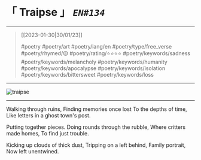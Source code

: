 # &#12300; Traipse &#12301; *`EN#134`*

---

> [[2023-01-30|30/01/23]]
> 
> #poetry 
> #poetry/art 
> #poetry/lang/en 
> #poetry/type/free_verse 
> #poetry/rhymed/🟡 
> #poetry/rating/⭐⭐⭐⭐ 
> #poetry/keywords/sadness #poetry/keywords/melancholy #poetry/keywords/humanity #poetry/keywords/apocalypse #poetry/keywords/isolation #poetry/keywords/bittersweet #poetry/keywords/loss 

---

![traipse](https://w.wallhaven.cc/full/j3/wallhaven-j3wwmp.jpg)

---

Walking through ruins,
Finding memories once lost
To the depths of time,
Like letters in a ghost town's post.

Putting together pieces.
Doing rounds through the rubble,
Where critters made homes,
To find just trouble.

Kicking up clouds of thick dust,
Tripping on a left behind,
Family portrait,
Now left unentwined.